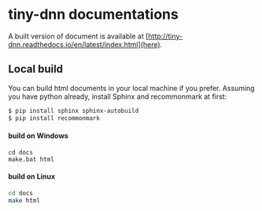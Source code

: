 # tiny-dnn documentations

A built version of document is available at [http://tiny-dnn.readthedocs.io/en/latest/index.html](here).

## Local build

You can build html documents in your local machine if you prefer.
Assuming you have python already, install Sphinx and recommonmark at first:

```bash
$ pip install sphinx sphinx-autobuild
$ pip install recommonmark
```

#### build on Windows
```bach
cd docs
make.bat html
```

#### build on Linux
```bash
cd docs
make html
```